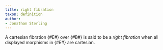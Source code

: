 ```yaml
---
title: right fibration
taxon: definition
author:
- Jonathan Sterling
---
```


A cartesian fibration {#E#} over {#B#} is said to be a *right fibration*
when all displayed morphisms in {#E#} are cartesian.
